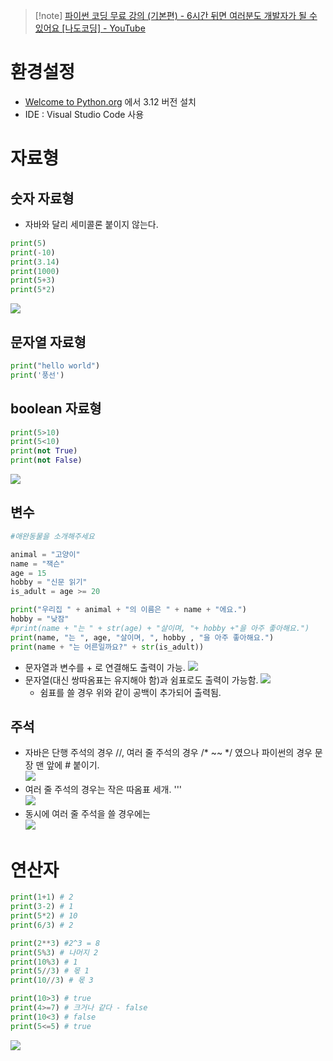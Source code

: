 >[!note] [파이썬 코딩 무료 강의 (기본편) - 6시간 뒤면 여러분도 개발자가 될 수 있어요 [나도코딩] - YouTube](https://www.youtube.com/watch?v=kWiCuklohdY) 


# 환경설정
- [Welcome to Python.org](https://www.python.org) 에서 3.12 버전 설치
- IDE : Visual Studio Code 사용

# 자료형

## 숫자 자료형
- 자바와 달리 세미콜론 붙이지 않는다.
```py
print(5)
print(-10)
print(3.14)
print(1000)
print(5+3)
print(5*2)
```

![](https://i.imgur.com/hlucWac.png)

## 문자열 자료형
```py
print("hello world") 
print('풍선')
```

## boolean 자료형
```py
print(5>10)
print(5<10)
print(not True)
print(not False)
```

![](https://i.imgur.com/Gz1b1Xq.png)

## 변수
```py
#애완동물을 소개해주세요

animal = "고양이"
name = "잭슨"
age = 15
hobby = "신문 읽기"
is_adult = age >= 20

print("우리집 " + animal + "의 이름은 " + name + "에요.")
hobby = "낮잠"
#print(name + "는 " + str(age) + "살이며, "+ hobby +"을 아주 좋아해요.")
print(name, "는 ", age, "살이며, ", hobby , "을 아주 좋아해요.")
print(name + "는 어른일까요?" + str(is_adult))
```

- 문자열과 변수를 + 로 연결해도 출력이 가능.
	![](https://i.imgur.com/62BgCcW.png)
- 문자열(대신 쌍따옴표는 유지해야 함)과 쉼표로도 출력이 가능함.
	![](https://i.imgur.com/Ojwb2uL.png)
	- 쉼표를 쓸 경우 위와 같이 공백이 추가되어 출력됨.

## 주석
- 자바은 단행 주석의 경우 //, 여러 줄 주석의 경우 /* ~~ */ 였으나 파이썬의 경우 문장 맨 앞에 # 붙이기. <br>
![](https://i.imgur.com/zDjN5L3.png)
- 여러 줄 주석의 경우는 작은 따옴표 세개. ''' <br>
![](https://i.imgur.com/PAXkqLi.png)
 - 동시에 여러 줄 주석을 쓸 경우에는 <br>
![](https://i.imgur.com/QHaSAkd.png)

# 연산자
```py
print(1+1) # 2
print(3-2) # 1
print(5*2) # 10
print(6/3) # 2

print(2**3) #2^3 = 8
print(5%3) # 나머지 2
print(10%3) # 1
print(5//3) # 몫 1
print(10//3) # 몫 3

print(10>3) # true
print(4>=7) # 크거나 같다 - false
print(10<3) # false
print(5<=5) # true
```

![](https://i.imgur.com/zdlzoAJ.png)

